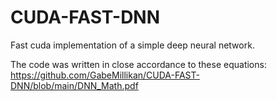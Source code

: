 # CUDA-FAST-DNN
Fast cuda implementation of a simple deep neural network.

The code was written in close accordance to these equations: https://github.com/GabeMillikan/CUDA-FAST-DNN/blob/main/DNN_Math.pdf
